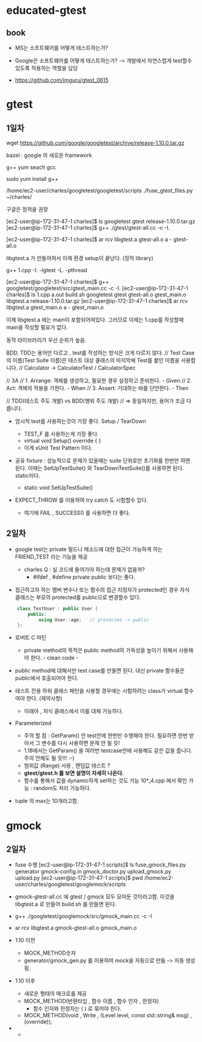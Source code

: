 # educated-gtest
## book
- MS는 소프트웨어를 어떻게 테스트하는가?
- Google은 소프트웨어를 어떻게 테스트하는가?   -> 개발에서 자연스럽게 test할수 있도록 적용하는 역할을 담당

- https://github.com/imguru/gtest_0615

# gtest
## 1일차
wget https://github.com/google/googletest/archive/release-1.10.0.tar.gz

bazel : google 의 새로운 framework

g++
yum seach gcc

sudo yum install g++

/home/ec2-user/charles/googletest/googletest/scripts
 ./fuse_gtest_files.py  ~/charles/

  
  구글은 정적을 권장

  [ec2-user@ip-172-31-47-1 charles]$ ls
  googletest  gtest  release-1.10.0.tar.gz
  [ec2-user@ip-172-31-47-1 charles]$ g++ ./gtest/gtest-all.cc -c -I.


  [ec2-user@ip-172-31-47-1 charles]$ ar rcv libgtest.a gtest-all.o
  a - gtest-all.o

  libgtest.a 가 만들어져서 이제 환경 setup이 끝났다. (정적 library)


  g++ 1.cpp -I. -lgtest -L. -pthread



  [ec2-user@ip-172-31-47-1 charles]$ g++ googletest/googletest/src/gtest_main.cc
  -c -I.
  [ec2-user@ip-172-31-47-1 charles]$ ls
  1.cpp  a.out  build.sh  googletest  gtest  gtest-all.o  gtest_main.o
  libgtest.a  release-1.10.0.tar.gz
  [ec2-user@ip-172-31-47-1 charles]$ ar rcv libgtest.a gtest_main.o
  a - gtest_main.o

  이제 libgtest.a 에는 main이 포함되어져있다. 
  그러므로 이제는 1.cpp를 작성할때 main을 작성할 필요가 없다.


  동작 라이브러리가 우선 순위가 높음.

  BDD, TDD는 용어만 다르고 , test를 작성하는 방식은 크게 다르지 않다.
  // Test Case의 이름(Test Suite 이름)은 테스트 대상 클래스의 마지막에 Test를
  붙인 이름을 사용합니다.
  //   Calculator -> CalculatorTest / CalculatorSpec

  // 3A
  // 1. Arrange: 객체를 생성하고, 필요한 경우 설정하고 준비한다.  - Given
  // 2. Act: 객체의 작용을 가한다.                                - When
  // 3. Assert: 기대하는 바를 단언한다.                           - Then

  // TDD(테스트 주도 개발) vs BDD(행위 주도 개발)
  //  => 동일하지만, 용어가 조금 다릅니다.


- 암시적 test를 사용하는것이 가장 좋다. Setup / TearDown
    - TEST_F 를 사용하는게 가장 좋다.
    - virtual void Setup() override {  }
    - 이게 xUnit Test Pattern  이다.
- 공유 fixture : 성능적으로 문제가 있을때는 suite 단위로만 초기화를 한번만 하면 된다. 이때는 SetUpTestSuite() 와 TearDownTestSuite()를 사용하면 된다. static이다.
    - static void SetUpTestSuite()

- EXPECT_THROW 를 이용하여 try catch 도 시험할수 있다. 
    - 여기에 FAIL , SUCCESS() 를 사용하면 더 좋다.

## 2일차
- google test는 private 필드나 메소드에 대한 접근이 가능하게 하는 FRIEND_TEST 라는 기능을 제공
    - charles Q : 실 코드에 들어가야 하는데 문제가 없을까?
        - #ifdef  , #define private public 보다는 좋다. 

- 접근하고자 하는 멤버 변수나 또는 함수의 접근 지정자가 protected인 경우 자식 클래스는 부모의 protected를 public으로 변경할수 있다.
```cpp
    class TestUser : public User {
        public:
            using User::age;   // protected -> public
    };
```

- 로버트 C 마틴
    - private method의 목적은 public method의 가독성을 높이기 위해서 사용해야 한다. - clean code - 

- public method에 대해서만 test case를 만들면 된다. 대신 private 함수들은 public에서 호출되어야 한다. 

- 테스트 전용 하위 클래스 패턴을 사용할 경우에는 시험하려는 class가 virtual 함수여야 한다. (제약사항)
    - 이래야 , 자식 클래스에서 이를 대체 가능하다.

- Parameterized
    - 주의 할 점 : GetParam() 안 test안에 한번만 수행해야 한다.  필요하면 한번 받아서 그 변수를 다시 사용하면 문제 안 될 듯!
    - 1.18에서는 GetParam() 을 여러번 testcase안에 사용해도 같은 값을 줍니다. 주의 안해도 될 듯!!! :-)
    - 범위값 (Range) 사용 ,  랜덤값 테스트 ?
    - **gtest/gtest.h  를 보면 설명이 자세히 나온다.**
    - 함수를 통해서 값을 dynamic하게 set하는 것도 가능 10*_4.cpp 에서 확인 가능 : random도 처리 가능하다.

- tuple 의 max는 10개라고함.

# gmock
## 2일차
- fuse 수행
[ec2-user@ip-172-31-47-1 scripts]$ ls
fuse_gmock_files.py  generator  gmock-config.in  gmock_doctor.py  upload_gmock.py  upload.py
[ec2-user@ip-172-31-47-1 scripts]$ pwd
/home/ec2-user/charles/googletest/googlemock/scripts
- gmock-gtest-all.cc 에  gtest / gmock 모두 모아둔 것이라고함.  이것을 libgtest.a 로 만들어 build.sh 를 만들면 된다.

- g++ ./googletest/googlemock/src/gmock_main.cc -c -I
- ar rcv libgtest.a gmock-gtest-all.o gmock_main.o

- 1.10 이전
    - MOCK_METHOD숫자
    - generator/gmock_gen.py 를 이용하여 mock을 자동으로 만듦    -> 자동 생성됨.
- 1.10 이후
    - 새로운 형태의 매크로를 제공
    - MOCK_METHOD(반환타입 , 함수 이름 , 함수 인자 , 한정자)
        - 함수 인자와 한정자는 ( ) 로 묶어야 한다.
    - MOCK_METHOD(void , Write , (Level level, const std::string& msg) , (override));

- 
    - 